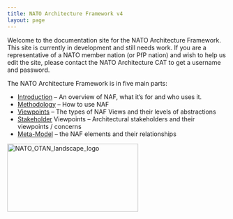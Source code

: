 ```yaml
---
title: NATO Architecture Framework v4
layout: page
---
```


Welcome to the documentation site for the NATO Architecture
Framework. This site is currently in development and still needs
work. If you are a representative of a NATO member nation (or PfP
nation) and wish to help us edit the site, please contact the NATO
Architecture CAT to get a username and password.


The NATO Architecture Framework is in five main parts:


* [Introduction](introduction/) – An overview of NAF, what it’s for and who uses it.
* [Methodology](methodology/) – How to use NAF
* [Viewpoints](viewpoints/) – The types of NAF Views and their levels of abstractions
* [Stakeholder](stakeholder/) Viewpoints – Architectural stakeholders and their viewpoints / concerns
* [Meta-Model](meta-model/) – the NAF elements and their relationships


<p class="clearfix"><img class="pull-right" alt="NATO_OTAN_landscape_logo" src="{{ assets }}NATO_OTAN_landscape_logo.svg" width="300px" height="156px"></p>
